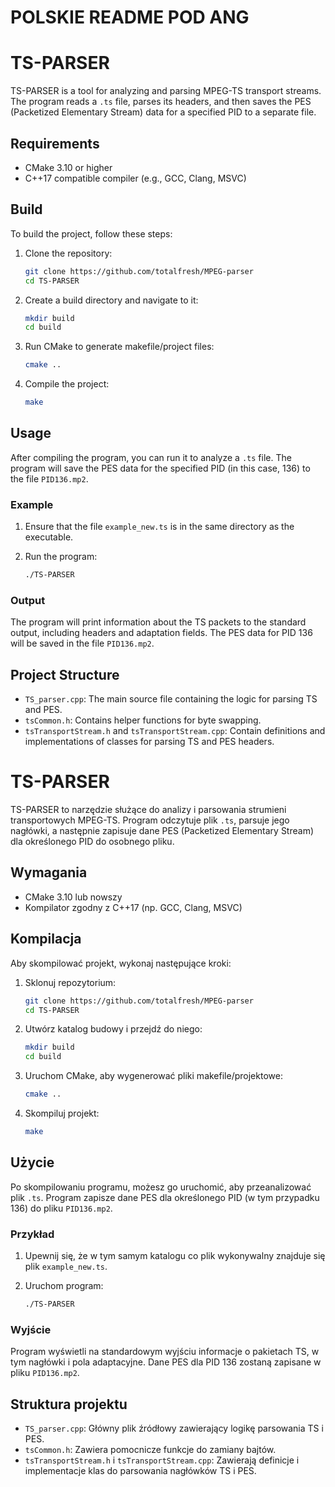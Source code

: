 # POLSKIE README POD ANG

# TS-PARSER

TS-PARSER is a tool for analyzing and parsing MPEG-TS transport streams. The program reads a `.ts` file, parses its headers, and then saves the PES (Packetized Elementary Stream) data for a specified PID to a separate file.

## Requirements

- CMake 3.10 or higher
- C++17 compatible compiler (e.g., GCC, Clang, MSVC)

## Build

To build the project, follow these steps:

1. Clone the repository:
    ```bash
    git clone https://github.com/totalfresh/MPEG-parser
    cd TS-PARSER
    ```

2. Create a build directory and navigate to it:
    ```bash
    mkdir build
    cd build
    ```

3. Run CMake to generate makefile/project files:
    ```bash
    cmake ..
    ```

4. Compile the project:
    ```bash
    make
    ```

## Usage

After compiling the program, you can run it to analyze a `.ts` file. The program will save the PES data for the specified PID (in this case, 136) to the file `PID136.mp2`.

### Example

1. Ensure that the file `example_new.ts` is in the same directory as the executable.

2. Run the program:
    ```bash
    ./TS-PARSER
    ```

### Output

The program will print information about the TS packets to the standard output, including headers and adaptation fields. The PES data for PID 136 will be saved in the file `PID136.mp2`.

## Project Structure

- `TS_parser.cpp`: The main source file containing the logic for parsing TS and PES.
- `tsCommon.h`: Contains helper functions for byte swapping.
- `tsTransportStream.h` and `tsTransportStream.cpp`: Contain definitions and implementations of classes for parsing TS and PES headers.

# TS-PARSER

TS-PARSER to narzędzie służące do analizy i parsowania strumieni transportowych MPEG-TS. Program odczytuje plik `.ts`, parsuje jego nagłówki, a następnie zapisuje dane PES (Packetized Elementary Stream) dla określonego PID do osobnego pliku.

## Wymagania

- CMake 3.10 lub nowszy
- Kompilator zgodny z C++17 (np. GCC, Clang, MSVC)

## Kompilacja

Aby skompilować projekt, wykonaj następujące kroki:

1. Sklonuj repozytorium:
    ```bash
    git clone https://github.com/totalfresh/MPEG-parser
    cd TS-PARSER
    ```

2. Utwórz katalog budowy i przejdź do niego:
    ```bash
    mkdir build
    cd build
    ```

3. Uruchom CMake, aby wygenerować pliki makefile/projektowe:
    ```bash
    cmake ..
    ```

4. Skompiluj projekt:
    ```bash
    make
    ```

## Użycie

Po skompilowaniu programu, możesz go uruchomić, aby przeanalizować plik `.ts`. Program zapisze dane PES dla określonego PID (w tym przypadku 136) do pliku `PID136.mp2`.

### Przykład

1. Upewnij się, że w tym samym katalogu co plik wykonywalny znajduje się plik `example_new.ts`.

2. Uruchom program:
    ```bash
    ./TS-PARSER
    ```

### Wyjście

Program wyświetli na standardowym wyjściu informacje o pakietach TS, w tym nagłówki i pola adaptacyjne. Dane PES dla PID 136 zostaną zapisane w pliku `PID136.mp2`.

## Struktura projektu

- `TS_parser.cpp`: Główny plik źródłowy zawierający logikę parsowania TS i PES.
- `tsCommon.h`: Zawiera pomocnicze funkcje do zamiany bajtów.
- `tsTransportStream.h` i `tsTransportStream.cpp`: Zawierają definicje i implementacje klas do parsowania nagłówków TS i PES.
